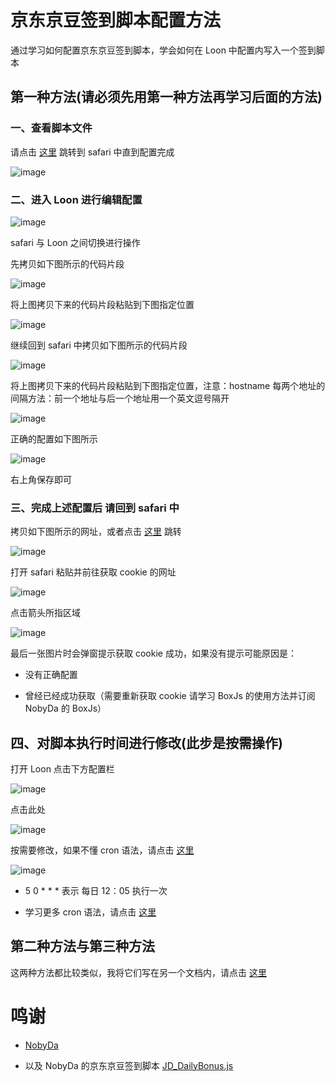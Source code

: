 # 京东京豆签到脚本配置方法

通过学习如何配置京东京豆签到脚本，学会如何在 Loon 中配置内写入一个签到脚本

## 第一种方法(请必须先用第一种方法再学习后面的方法)

### 一、查看脚本文件

请点击 [这里](https://raw.githubusercontent.com/NobyDa/Script/master/JD-DailyBonus/JD_DailyBonus.js) 跳转到 safari 中直到配置完成

![image](https://raw.githubusercontent.com/chiupam/tutorial-image/master/Loon/JD_DailyBonus_local_1.jpg)

### 二、进入 Loon 进行编辑配置

![image](https://raw.githubusercontent.com/chiupam/tutorial-image/master/Loon/bianji.jpg)

safari 与 Loon 之间切换进行操作

先拷贝如下图所示的代码片段

![image](https://raw.githubusercontent.com/chiupam/tutorial-image/master/Loon/JD_DailyBonus_script.jpg)

将上图拷贝下来的代码片段粘贴到下图指定位置

![image](https://raw.githubusercontent.com/chiupam/tutorial-image/master/Loon/Script.jpg)

继续回到 safari 中拷贝如下图所示的代码片段

![image](https://raw.githubusercontent.com/chiupam/tutorial-image/master/Loon/JD_DailyBonus_hostname.jpg)

将上图拷贝下来的代码片段粘贴到下图指定位置，注意：hostname 每两个地址的间隔方法：前一个地址与后一个地址用一个英文逗号隔开

![image](https://raw.githubusercontent.com/chiupam/tutorial-image/master/Loon/hostname.jpg)

正确的配置如下图所示

![image](https://raw.githubusercontent.com/chiupam/tutorial-image/master/Loon/JD_DailyBonus_local_2.jpg)

右上角保存即可

### 三、完成上述配置后 请回到 safari 中

拷贝如下图所示的网址，或者点击 [这里]() 跳转

![image](https://raw.githubusercontent.com/chiupam/tutorial-image/master/Loon/JD_DailyBonus_local_3.jpg)

打开 safari 粘贴并前往获取 cookie 的网址

![image](https://raw.githubusercontent.com/chiupam/tutorial-image/master/Loon/JD_DailyBonus_safari_1.jpg)

点击箭头所指区域

![image](https://raw.githubusercontent.com/chiupam/tutorial-image/master/Loon/JD_DailyBonus_safari_2.png)

最后一张图片时会弹窗提示获取 cookie 成功，如果没有提示可能原因是：

- 没有正确配置

- 曾经已经成功获取（需要重新获取 cookie 请学习 BoxJs 的使用方法并订阅 NobyDa 的 BoxJs）

## 四、对脚本执行时间进行修改(此步是按需操作)

打开 Loon 点击下方配置栏

![image](https://raw.githubusercontent.com/chiupam/tutorial-image/master/Loon/Local_Script.jpg)

点击此处

![image](https://raw.githubusercontent.com/chiupam/tutorial-image/master/Loon/JD_DailyBonus_local_4.jpg)

按需要修改，如果不懂 cron 语法，请点击 [这里](https://tool.lu/crontab/)

![image](https://raw.githubusercontent.com/chiupam/tutorial-image/master/Loon/JD_DailyBonus_local_5.jpg)

- 5 0 * * * 表示 每日 12：05 执行一次

- 学习更多 cron 语法，请点击 [这里](https://tool.lu/crontab/)

## 第二种方法与第三种方法

这两种方法都比较类似，我将它们写在另一个文档内，请点击 [这里](https://github.com/Dadong111/tutorial/blob/master/JD_DailyBonus_2%263.md)

# 鸣谢

- [NobyDa](https://github.com/NobyDa)    

- 以及 NobyDa 的京东京豆签到脚本 [JD_DailyBonus.js](https://github.com/NobyDa/Script/blob/master/JD-DailyBonus/JD_DailyBonus.js)
